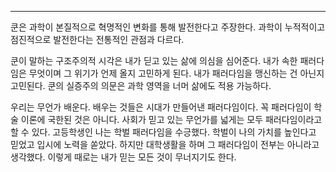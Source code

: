 ---

쿤은 과학이 본질적으로 혁명적인 변화를 통해 발전한다고 주장한다. 과학이 누적적이고 점진적으로 발전한다는 전통적인 관점과 다르다.

쿤이 말하는 구조주의적 시각은 내가 딛고 있는 삶에 의심을 심어준다. 내가 속한 패러다임은 무엇이며 그 위기가 언제 올지 고민하게 된다. 내가 패러다임을 맹신하는 건 아닌지 고민된다. 쿤의 실증주의 의문은 과학 영역을 너머 삶에도 적용 가능하다.

우리는 무언가 배운다. 배우는 것들은 시대가 만들어낸 패러다임이다. 꼭 패러다임이 학술 이론에 국한된 것은 아니다. 사회가 믿고 있는 무언가를 넓게는 모두 패러다임이라고 할 수 있다. 고등학생인 나는 학벌 패러다임을 수긍했다. 학벌이 나의 가치를 높인다고 믿었고 입시에 노력을 쏟았다. 하지만 대학생활을 하며 그 패러다임이 전부는 아니라고 생각했다. 이렇게 때로는 내가 믿는 모든 것이 무너지기도 한다.